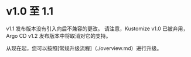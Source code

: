 <!-- TRANSLATED by md-translate -->
# v1.0 至 1.1

v1.1 发布版本没有引入向后不兼容的更改。 请注意，Kustomize v1.0 已被弃用，Argo CD v1.2 发布版本中将取消对它的支持。

从现在起，您可以按照[常规升级流程]（./overview.md）进行升级。